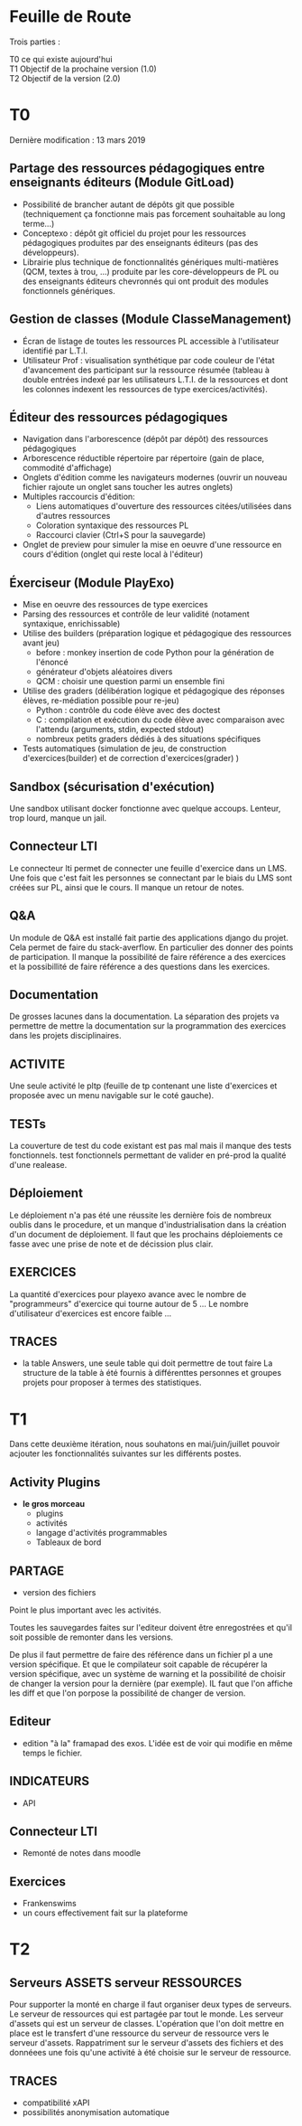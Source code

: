 



# Feuille de Route

Trois parties :

 T0 ce qui existe aujourd'hui  
 T1 Objectif de la prochaine version (1.0)  
 T2 Objectif de la version (2.0)   


# T0 

Dernière modification : 13 mars 2019


## Partage des ressources pédagogiques entre enseignants éditeurs (Module GitLoad)

* Possibilité de brancher autant de dépôts git que possible
  (techniquement ça fonctionne mais pas forcement souhaitable au long terme...)
* Conceptexo : dépôt git officiel du projet pour les ressources
  pédagogiques produites par des enseignants éditeurs (pas des
  développeurs).
* Librairie plus technique de fonctionnalités génériques
  multi-matières (QCM, textes à trou, ...) produite par les
  core-développeurs de PL ou des enseignants éditeurs chevronnés qui
  ont produit des modules fonctionnels génériques.


## Gestion de classes (Module ClasseManagement)

* Écran de listage de toutes les ressources PL accessible à
  l'utilisateur identifié par L.T.I.
* Utilisateur Prof : visualisation synthétique par code couleur de
  l'état d'avancement des participant sur la ressource résumée
  (tableau à double entrées indexé par les utilisateurs L.T.I. de la
  ressources et dont les colonnes indexent les ressources de type
  exercices/activités).


## Éditeur des ressources pédagogiques

* Navigation dans l'arborescence (dépôt par dépôt) des ressources pédagogiques
* Arborescence réductible répertoire par répertoire (gain de place, commodité d'affichage)
* Onglets d'édition comme les navigateurs modernes (ouvrir un nouveau
  fichier rajoute un onglet sans toucher les autres onglets)
* Multiples raccourcis d'édition:
    - Liens automatiques d'ouverture des ressources citées/utilisées
      dans d'autres ressources
    - Coloration syntaxique des ressources PL
    - Raccourci clavier (Ctrl+S pour la sauvegarde)
* Onglet de preview pour simuler la mise en oeuvre d'une ressource en
  cours d'édition (onglet qui reste local à l'éditeur)


## Éxerciseur (Module PlayExo)

* Mise en oeuvre des ressources de type exercices
* Parsing des ressources et contrôle de leur validité (notament syntaxique, enrichissable)
* Utilise des builders (préparation logique et pédagogique des ressources avant jeu)
    - before : monkey insertion de code Python pour la génération de l'énoncé
    - générateur d'objets aléatoires divers
    - QCM : choisir une question parmi un ensemble fini
* Utilise des graders (délibération logique et pédagogique des réponses élèves, re-médiation possible pour re-jeu)
    - Python : contrôle du code élève avec des doctest
    - C : compilation et exécution du code élève avec comparaison avec l'attendu (arguments, stdin, expected stdout)
    - nombreux petits graders dédiés à des situations spécifiques
* Tests automatiques (simulation de jeu, de construction d'exercices(builder) et de correction d'exercices(grader) )



## Sandbox (sécurisation d'exécution)

Une sandbox utilisant docker fonctionne avec quelque accoups. Lenteur, trop lourd, manque un jail.

## Connecteur LTI 

Le connecteur lti permet de connecter une feuille d'exercice dans un LMS. Une fois que c'est fait les personnes se connectant par le biais du LMS sont créées sur PL, ainsi que le cours.
Il manque un retour de notes.



## Q&A 

Un module de Q&A est installé fait partie des applications django du projet. Cela permet de faire du stack-averflow. En particulier des donner des points de participation.
Il manque la possibilité de faire référence a des exercices et la possibillité de faire référence a des questions dans les exercices.


## Documentation 
De grosses lacunes dans la documentation. La séparation des projets va permettre de mettre la documentation sur la programmation des exercices dans les projets disciplinaires.


## ACTIVITE  

Une seule activité le pltp (feuille de tp contenant une liste d'exercices et proposée avec un menu navigable sur le coté gauche).


## TESTs 

La couverture de test du code existant est pas mal mais il manque des tests fonctionnels. 
test fonctionnels permettant de valider en pré-prod la qualité d'une realease. 



## Déploiement 

Le déploiement n'a pas été une réussite les dernière fois de nombreux oublis dans le procedure, et un manque d'industrialisation dans la création d'un document de déploiement.
Il faut que les prochains déploiements ce fasse avec une prise de note et de décission plus clair. 




## EXERCICES 

La quantité d'exercices pour playexo avance avec le nombre de "programmeurs" d'exercice qui tourne autour de 5 ... 
Le nombre d'utilisateur d'exercices est encore faible ...


## TRACES

- la table Answers, une seule table qui doit permettre de tout faire
La structure de la table à été fournis à différenttes personnes et groupes projets pour proposer à termes des statistiques.




# T1

Dans cette deuxième itération, nous souhatons en mai/juin/juillet pouvoir acjouter les fonctionnalités suivantes sur les différents postes.



## Activity Plugins 

- **le gros morceau**  
    - plugins
    - activités
    - langage d'activités programmables
    - Tableaux de bord


## PARTAGE 
- version des fichiers 

Point le plus important avec les activités. 

Toutes les sauvegardes faites sur l'editeur doivent être enregostrées et qu'il soit possible de remonter dans les versions.

De plus il faut permettre de faire des référence dans un fichier pl a une version spécifique. 
Et que le compilateur soit capable de récupérer la version spécifique, avec un système de warning et la possibilité de choisir de changer la version pour la dernière (par exemple).
IL faut que l'on affiche les diff et que l'on porpose la possibilité de changer de version.



## Editeur 

- edition "à la" framapad des exos. L'idée est de voir qui modifie en même temps le fichier.



## INDICATEURS

- API 

## Connecteur LTI 

- Remonté de notes dans moodle 

## Exercices 

- Frankenswims 
- un cours effectivement fait sur la plateforme 



# T2

## Serveurs ASSETS serveur RESSOURCES 

Pour supporter la monté en charge il faut organiser deux types de serveurs.
Le serveur de ressources qui est partagée par tout le monde. 
Les serveur d'assets qui est un serveur de classes.
L'opération que l'on doit mettre en place est le transfert d'une ressource du serveur de ressource vers le serveur d'assets.
Rappatriment sur le serveur d'assets des fichiers et des donnéees une fois qu'une activité à été choisie sur le serveur de ressource.



## TRACES 

- compatibilité xAPI 
- possibilités anonymisation automatique

